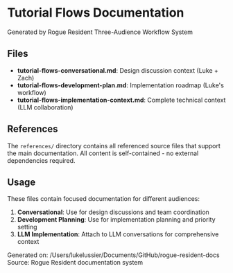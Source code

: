 # Tutorial Flows Documentation

Generated by Rogue Resident Three-Audience Workflow System

## Files

- **tutorial-flows-conversational.md**: Design discussion context (Luke + Zach)
- **tutorial-flows-development-plan.md**: Implementation roadmap (Luke's workflow)  
- **tutorial-flows-implementation-context.md**: Complete technical context (LLM collaboration)

## References

The `references/` directory contains all referenced source files that support the main documentation.
All content is self-contained - no external dependencies required.

## Usage

These files contain focused documentation for different audiences:

1. **Conversational**: Use for design discussions and team coordination
2. **Development Planning**: Use for implementation planning and priority setting
3. **LLM Implementation**: Attach to LLM conversations for comprehensive context

Generated on: /Users/lukelussier/Documents/GitHub/rogue-resident-docs
Source: Rogue Resident documentation system
